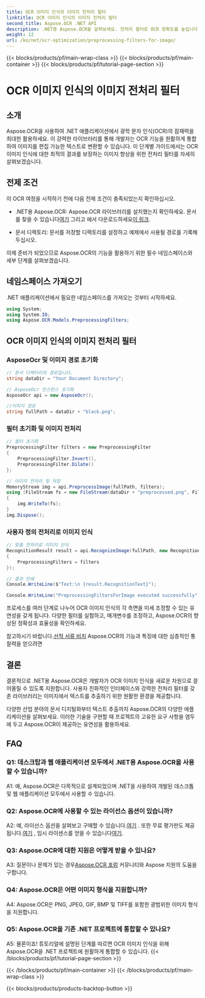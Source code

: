 ```yaml
---
title: OCR 이미지 인식의 이미지 전처리 필터
linktitle: OCR 이미지 인식의 이미지 전처리 필터
second_title: Aspose.OCR .NET API
description: .NET용 Aspose.OCR을 살펴보세요. 전처리 필터로 OCR 정확도를 높입니다. 원활한 통합을 위해 지금 다운로드하세요.
weight: 12
url: /ko/net/ocr-optimization/preprocessing-filters-for-image/
---
```


{{< blocks/products/pf/main-wrap-class >}}
{{< blocks/products/pf/main-container >}}
{{< blocks/products/pf/tutorial-page-section >}}

# OCR 이미지 인식의 이미지 전처리 필터

## 소개

Aspose.OCR을 사용하여 .NET 애플리케이션에서 광학 문자 인식(OCR)의 잠재력을 최대한 활용하세요. 이 강력한 라이브러리를 통해 개발자는 OCR 기능을 원활하게 통합하여 이미지를 편집 가능한 텍스트로 변환할 수 있습니다. 이 단계별 가이드에서는 OCR 이미지 인식에 대한 최적의 결과를 보장하는 이미지 향상을 위한 전처리 필터를 자세히 살펴보겠습니다.

## 전제 조건

이 OCR 여정을 시작하기 전에 다음 전제 조건이 충족되었는지 확인하십시오.

-  .NET용 Aspose.OCR: Aspose.OCR 라이브러리를 설치했는지 확인하세요. 문서를 찾을 수 있습니다[여기](https://reference.aspose.com/ocr/net/) 그리고 에서 다운로드하세요[이 링크](https://releases.aspose.com/ocr/net/).

- 문서 디렉토리: 문서를 저장할 디렉토리를 설정하고 예제에서 사용될 경로를 기록해 두십시오.

이제 준비가 되었으므로 Aspose.OCR의 기능을 활용하기 위한 필수 네임스페이스와 세부 단계를 살펴보겠습니다.

## 네임스페이스 가져오기

.NET 애플리케이션에서 필요한 네임스페이스를 가져오는 것부터 시작하세요.

```csharp
using System;
using System.IO;
using Aspose.OCR.Models.PreprocessingFilters;
```

## OCR 이미지 인식의 이미지 전처리 필터

### AsposeOcr 및 이미지 경로 초기화

```csharp
// 문서 디렉터리의 경로입니다.
string dataDir = "Your Document Directory";

// AsposeOcr 인스턴스 초기화
AsposeOcr api = new AsposeOcr();

//이미지 경로
string fullPath = dataDir + "black.png";
```

### 필터 초기화 및 이미지 전처리

```csharp
// 필터 초기화
PreprocessingFilter filters = new PreprocessingFilter
{
    PreprocessingFilter.Invert(),
    PreprocessingFilter.Dilate()
};

// 이미지 전처리 및 저장
MemoryStream img = api.PreprocessImage(fullPath, filters);
using (FileStream fs = new FileStream(dataDir + "preprocessed.png", FileMode.OpenOrCreate))
{
    img.WriteTo(fs);
}
img.Dispose();
```

### 사용자 정의 전처리로 이미지 인식

```csharp
// 맞춤 전처리로 이미지 인식
RecognitionResult result = api.RecognizeImage(fullPath, new RecognitionSettings
{
    PreprocessingFilters = filters
});

// 결과 인쇄
Console.WriteLine($"Text:\n {result.RecognitionText}");

Console.WriteLine("PreprocessingFiltersForImage executed successfully");
```

프로세스를 여러 단계로 나누어 OCR 이미지 인식의 각 측면을 미세 조정할 수 있는 유연성을 갖게 됩니다. 다양한 필터를 실험하고, 매개변수를 조정하고, Aspose.OCR의 향상된 정확성과 효율성을 확인하세요.

 참고하시기 바랍니다.[선적 서류 비치](https://reference.aspose.com/ocr/net/) Aspose.OCR의 기능과 특징에 대한 심층적인 통찰력을 얻으려면

## 결론

결론적으로 .NET용 Aspose.OCR은 개발자가 OCR 이미지 인식을 새로운 차원으로 끌어올릴 수 있도록 지원합니다. 사용자 친화적인 인터페이스와 강력한 전처리 필터를 갖춘 라이브러리는 이미지에서 텍스트를 추출하기 위한 원활한 환경을 제공합니다.

다양한 산업 분야의 문서 디지털화부터 텍스트 추출까지 Aspose.OCR의 다양한 애플리케이션을 살펴보세요. 이러한 기술을 구현할 때 프로젝트의 고유한 요구 사항을 염두에 두고 Aspose.OCR이 제공하는 유연성을 활용하세요.


## FAQ

### Q1: 데스크탑과 웹 애플리케이션 모두에서 .NET용 Aspose.OCR을 사용할 수 있습니까?

A1: 예, Aspose.OCR은 다목적으로 설계되었으며 .NET을 사용하여 개발된 데스크톱 및 웹 애플리케이션 모두에서 사용할 수 있습니다.

### Q2: Aspose.OCR에 사용할 수 있는 라이선스 옵션이 있습니까?

 A2: 예, 라이선스 옵션을 살펴보고 구매할 수 있습니다.[여기](https://purchase.aspose.com/buy) . 또한 무료 평가판도 제공됩니다.[여기](https://releases.aspose.com/) , 임시 라이센스를 얻을 수 있습니다[여기](https://purchase.aspose.com/temporary-license/).

### Q3: Aspose.OCR에 대한 지원은 어떻게 받을 수 있나요?

A3: 질문이나 문제가 있는 경우[Aspose.OCR 포럼](https://forum.aspose.com/c/ocr/16) 커뮤니티와 Aspose 지원의 도움을 구합니다.

### Q4: Aspose.OCR은 어떤 이미지 형식을 지원합니까?

A4: Aspose.OCR은 PNG, JPEG, GIF, BMP 및 TIFF를 포함한 광범위한 이미지 형식을 지원합니다.

### Q5: Aspose.OCR을 기존 .NET 프로젝트에 통합할 수 있나요?

A5: 물론이죠! 튜토리얼에 설명된 단계를 따르면 OCR 이미지 인식을 위해 Aspose.OCR을 .NET 프로젝트에 원활하게 통합할 수 있습니다.
{{< /blocks/products/pf/tutorial-page-section >}}

{{< /blocks/products/pf/main-container >}}
{{< /blocks/products/pf/main-wrap-class >}}

{{< blocks/products/products-backtop-button >}}
